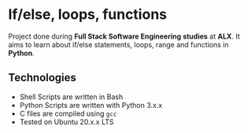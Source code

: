 # If/else, loops, functions
Project done during **Full Stack Software Engineering studies** at **ALX**. It aims to learn about if/else statements, loops, range and functions in **Python**.

## Technologies
* Shell Scripts are written in Bash
* Python Scripts are written with Python 3.x.x
* C files are compiled using `gcc`
* Tested on Ubuntu 20.x.x LTS